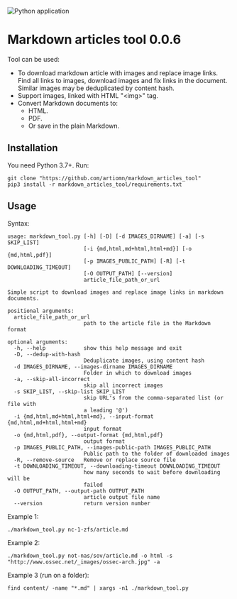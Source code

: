 ![Python application](https://github.com/artiomn/markdown_images_downloader/workflows/Python%20application/badge.svg)

# Markdown articles tool 0.0.6

Tool can be used:

- To download markdown article with images and replace image links.  
  Find all links to images, download images and fix links in the document.
  Similar images may be deduplicated by content hash.
- Support images, linked with HTML "\<img\>" tag.
- Convert Markdown documents to:
  * HTML.
  * PDF.
  * Or save in the plain Markdown.


## Installation

You need Python 3.7+.
Run:

```
git clone "https://github.com/artiomn/markdown_articles_tool"
pip3 install -r markdown_articles_tool/requirements.txt
```


## Usage

Syntax:

```
usage: markdown_tool.py [-h] [-D] [-d IMAGES_DIRNAME] [-a] [-s SKIP_LIST]
                        [-i {md,html,md+html,html+md}] [-o {md,html,pdf}]
                        [-p IMAGES_PUBLIC_PATH] [-R] [-t DOWNLOADING_TIMEOUT]
                        [-O OUTPUT_PATH] [--version]
                        article_file_path_or_url

Simple script to download images and replace image links in markdown
documents.

positional arguments:
  article_file_path_or_url
                        path to the article file in the Markdown format

optional arguments:
  -h, --help            show this help message and exit
  -D, --dedup-with-hash
                        Deduplicate images, using content hash
  -d IMAGES_DIRNAME, --images-dirname IMAGES_DIRNAME
                        Folder in which to download images
  -a, --skip-all-incorrect
                        skip all incorrect images
  -s SKIP_LIST, --skip-list SKIP_LIST
                        skip URL's from the comma-separated list (or file with
                        a leading '@')
  -i {md,html,md+html,html+md}, --input-format {md,html,md+html,html+md}
                        input format
  -o {md,html,pdf}, --output-format {md,html,pdf}
                        output format
  -p IMAGES_PUBLIC_PATH, --images-public-path IMAGES_PUBLIC_PATH
                        Public path to the folder of downloaded images
  -R, --remove-source   Remove or replace source file
  -t DOWNLOADING_TIMEOUT, --downloading-timeout DOWNLOADING_TIMEOUT
                        how many seconds to wait before downloading will be
                        failed
  -O OUTPUT_PATH, --output-path OUTPUT_PATH
                        article output file name
  --version             return version number
```

Example 1:

```
./markdown_tool.py nc-1-zfs/article.md
```

Example 2:

```
./markdown_tool.py not-nas/sov/article.md -o html -s "http://www.ossec.net/_images/ossec-arch.jpg" -a
```

Example 3 (run on a folder):

```
find content/ -name "*.md" | xargs -n1 ./markdown_tool.py
```

